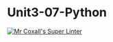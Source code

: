 # Unit3-07-Python
[![Mr Coxall's Super Linter](https://github.com/ICS3U-Programming-IoanaM/Unit3-07-Python/workflows/Mr%20Coxall's%20Super%20Linter/badge.svg)](https://github.com/ICS3U-Programming-IoanaM/Unit3-07-Python/actions/)
